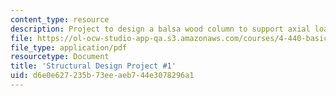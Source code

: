 ```yaml
---
content_type: resource
description: Project to design a balsa wood column to support axial load.
file: https://ol-ocw-studio-app-qa.s3.amazonaws.com/courses/4-440-basic-structural-design-spring-2009/d6e0e627235b73eeaeb744e3078296a1_MIT4_440s09_project01.pdf
file_type: application/pdf
resourcetype: Document
title: 'Structural Design Project #1'
uid: d6e0e627-235b-73ee-aeb7-44e3078296a1
---
```

